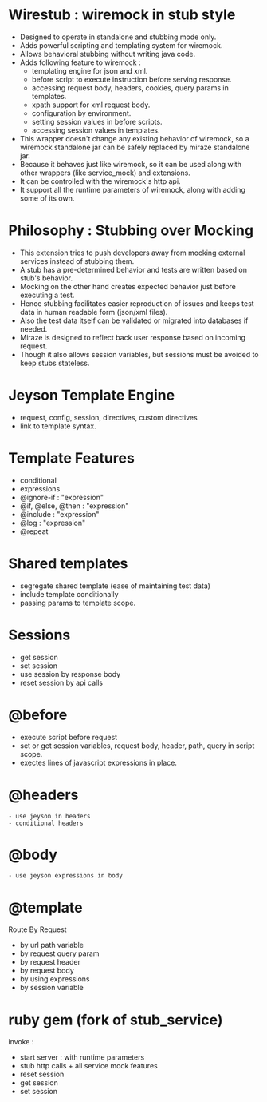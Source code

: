 # Wirestub : wiremock in stub style
- Designed to operate in standalone and stubbing mode only.
- Adds powerful scripting and templating system for wiremock.
- Allows behavioral stubbing without writing java code.
- Adds following feature to wiremock : 
    - templating engine for json and xml.
    - before script to execute instruction before serving response.
    - accessing request body, headers, cookies, query params in templates.
    - xpath support for xml request body.
    - configuration by environment.
    - setting session values in before scripts. 
    - accessing session values in templates.
- This wrapper doesn't change any existing behavior of wiremock, so a wiremock standalone jar can be safely replaced by miraze standalone jar.
- Because it behaves just like wiremock, so it can be used along with other wrappers (like service_mock) and extensions.
- It can be controlled with the wiremock's http api.
- It support all the runtime parameters of wiremock, along with adding some of its own.

# Philosophy : Stubbing over Mocking 
- This extension tries to push developers away from mocking external services instead of stubbing them.
- A stub has a pre-determined behavior and tests are written based on stub's behavior.
- Mocking on the other hand creates expected behavior just before executing a test.
- Hence stubbing facilitates easier reproduction of issues and keeps test data in human readable form (json/xml files).
- Also the test data itself can be validated or migrated into databases if needed.
- Miraze is designed to reflect back user response based on incoming request.
- Though it also allows session variables, but sessions must be avoided to keep stubs stateless.


# Jeyson Template Engine
- request, config, session, directives, custom directives
- link to template syntax.

# Template Features
 - conditional
 - expressions
 - @ignore-if : "expression"
 - @if, @else, @then        : "expression"
 - @include   : "expression"
 - @log       : "expression"
 - @repeat

# Shared templates
- segregate shared template (ease of maintaining test data)
- include template conditionally 
- passing params to template scope.

# Sessions
- get session
- set session
- use session by response body
- reset session by api calls

# @before
- execute script before request
- set or get session variables, request body, header, path, query in script scope.
- exectes lines of javascript expressions in place.

# @headers 
    - use jeyson in headers
    - conditional headers
    
# @body
    - use jeyson expressions in body
     
# @template
Route By Request 
- by url path variable
- by request query param
- by request header
- by request body
- by using expressions
- by session variable

# ruby gem (fork of stub_service)
invoke : 
- start server : with runtime parameters
- stub http calls + all service mock features
- reset session
- get session
- set session

